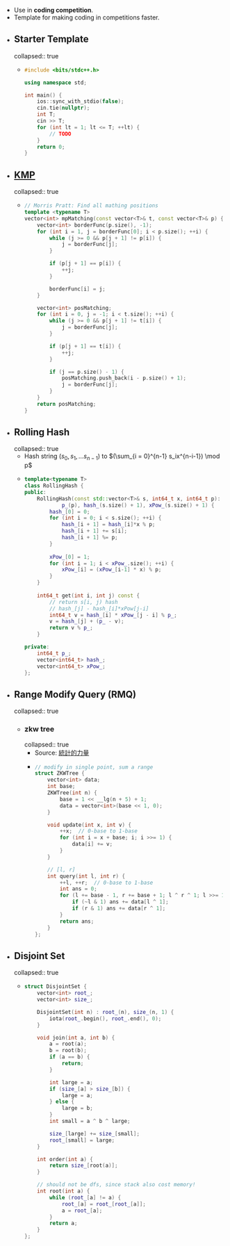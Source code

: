 - Use in **coding competition**.
- Template for making coding in competitions faster.
- ## Starter Template
  collapsed:: true
	- ```cpp
	  #include <bits/stdc++.h>
	  
	  using namespace std;
	  
	  int main() {
	      ios::sync_with_stdio(false);
	      cin.tie(nullptr);
	      int T;
	      cin >> T;
	      for (int lt = 1; lt <= T; ++lt) {
	          // TODO
	      }
	      return 0;
	  }
	  ```
- ## [KMP](((631ea11b-05e1-4a96-bb44-d609c67a35fe)))
  collapsed:: true
	- ```cpp
	  // Morris Pratt: Find all mathing positions
	  template <typename T>
	  vector<int> mpMatching(const vector<T>& t, const vector<T>& p) {
	      vector<int> borderFunc(p.size(), -1);
	      for (int i = 1, j = borderFunc[0]; i < p.size(); ++i) {
	          while (j >= 0 && p[j + 1] != p[i]) {
	              j = borderFunc[j];
	          }
	  
	          if (p[j + 1] == p[i]) {
	              ++j;
	          }
	  
	          borderFunc[i] = j;
	      }
	  
	      vector<int> posMatching;
	      for (int i = 0, j = -1; i < t.size(); ++i) {
	          while (j >= 0 && p[j + 1] != t[i]) {
	              j = borderFunc[j];
	          }
	  
	          if (p[j + 1] == t[i]) {
	              ++j;
	          }
	  
	          if (j == p.size() - 1) {
	              posMatching.push_back(i - p.size() + 1);
	              j = borderFunc[j];
	          }
	      }
	      return posMatching;
	  }
	  
	  ```
- ## Rolling Hash
  collapsed:: true
	- Hash string $(s_0, s_1, ... s_{n-1})$ to $(\sum_{i = 0}^{n-1} s_ix^{n-i-1}) \mod p$
	- ```cpp
	  template<typename T>
	  class RollingHash {
	  public:
	      RollingHash(const std::vector<T>& s, int64_t x, int64_t p):
	              p_(p), hash_(s.size() + 1), xPow_(s.size() + 1) {
	          hash_[0] = 0;
	          for (int i = 0; i < s.size(); ++i) {
	              hash_[i + 1] = hash_[i]*x % p;
	              hash_[i + 1] += s[i];
	              hash_[i + 1] %= p;
	          }
	          
	          xPow_[0] = 1;
	          for (int i = 1; i < xPow_.size(); ++i) {
	              xPow_[i] = (xPow_[i-1] * x) % p;
	          }
	      }
	      
	      int64_t get(int i, int j) const {
	          // return s[i, j) hash
	          // hash_[j] - hash_[i]*xPow[j-i]
	          int64_t v = hash_[i] * xPow_[j - i] % p_;
	          v = hash_[j] + (p_ - v);
	          return v % p_;
	      }
	  
	  private:
	      int64_t p_;
	      vector<int64_t> hash_;
	      vector<int64_t> xPow_;
	  };
	  ```
- ## Range Modify Query (RMQ)
  collapsed:: true
	- ### zkw tree
	  collapsed:: true
		- Source: [統計的力量](https://www.slideshare.net/DanielChou/ss-7792670)
		- ```cpp
		  // modify in single point, sum a range
		  struct ZKWTree {
		      vector<int> data;
		      int base;
		      ZKWTree(int n) {
		          base = 1 << __lg(n + 5) + 1;
		          data = vector<int>(base << 1, 0);
		      }
		  
		      void update(int x, int v) {
		          ++x;  // 0-base to 1-base
		          for (int i = x + base; i; i >>= 1) {
		              data[i] += v;
		          }
		      }
		  
		      // [l, r]
		      int query(int l, int r) {
		          ++l, ++r;  // 0-base to 1-base
		          int ans = 0;
		          for (l += base - 1, r += base + 1; l ^ r ^ 1; l >>= 1, r >>= 1) {
		              if (~l & 1) ans += data[l ^ 1];
		              if (r & 1) ans += data[r ^ 1];
		          }
		          return ans;
		      }
		  };
		  ```
- ## Disjoint Set
  collapsed:: true
	- ```cpp
	  struct DisjointSet {
	      vector<int> root_;
	      vector<int> size_;
	  
	      DisjointSet(int n) : root_(n), size_(n, 1) {
	          iota(root_.begin(), root_.end(), 0);
	      }
	  
	      void join(int a, int b) {
	          a = root(a);
	          b = root(b);
	          if (a == b) {
	              return;
	          }
	  
	          int large = a;
	          if (size_[a] > size_[b]) {
	              large = a;
	          } else {
	              large = b;
	          }
	          int small = a ^ b ^ large;
	  
	          size_[large] += size_[small];
	          root_[small] = large;
	      }
	  
	      int order(int a) {
	          return size_[root(a)];
	      }
	  
	      // should not be dfs, since stack also cost memory!
	      int root(int a) {
	          while (root_[a] != a) {
	              root_[a] = root_[root_[a]];
	              a = root_[a];
	          }
	          return a;
	      }
	  };
	  ```